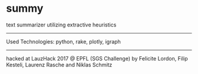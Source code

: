 # summy
text summarizer utilizing extractive heuristics

___
Used Technologies: python, rake, plotly, igraph

___
hacked at LauzHack 2017 @ EPFL (SGS Challenge)
by Felicite Lordon, Filip Kesteli, Laurenz Rasche and Niklas Schmitz

